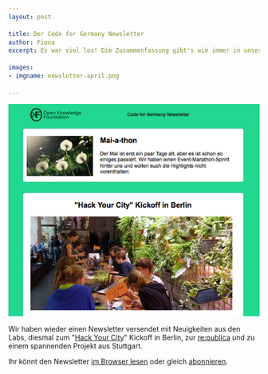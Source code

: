```yaml
---
layout: post

title: Der Code for Germany Newsletter
author: Fiona
excerpt: Es war viel los! Die Zusammenfassung gibt's wie immer in unserem monatlichen Newsletter

images:
- imgname: newsletter-april.png

---
```

![newsletter-april](/assets/blog/newsletter-april.png)

Wir haben wieder einen Newsletter versendet mit Neuigkeiten aus den Labs, diesmal zum "<a href="http://hackyourcity.de">Hack Your City</a>" Kickoff in Berlin, zur <a href="http://re-publica.de">re:publica</a> und zu einem spannenden Projekt aus Stuttgart. 

Ihr könnt den Newsletter [im Browser lesen][] oder gleich [abonnieren][]. 

[abonnieren]: http://okfn.us5.list-manage.com/subscribe?u=929f1e07936386d34833e20d1&id=bb63fcab72
[im Browser lesen]: http://us5.campaign-archive1.com/?u=929f1e07936386d34833e20d1&id=a2736470b3&e=ae65266049
